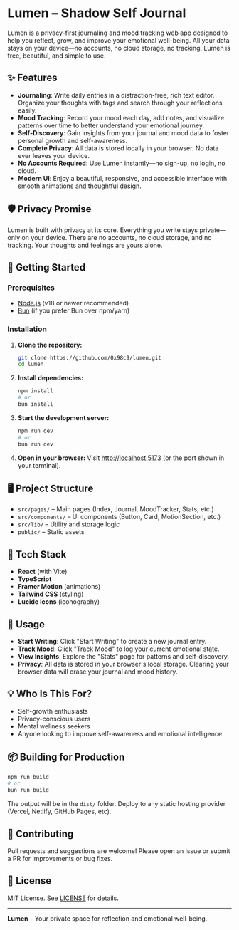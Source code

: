 # Lumen – Shadow Self Journal

Lumen is a privacy-first journaling and mood tracking web app designed to help you reflect, grow, and improve your emotional well-being. All your data stays on your device—no accounts, no cloud storage, no tracking. Lumen is free, beautiful, and simple to use.

## ✨ Features

- **Journaling**: Write daily entries in a distraction-free, rich text editor. Organize your thoughts with tags and search through your reflections easily.
- **Mood Tracking**: Record your mood each day, add notes, and visualize patterns over time to better understand your emotional journey.
- **Self-Discovery**: Gain insights from your journal and mood data to foster personal growth and self-awareness.
- **Complete Privacy**: All data is stored locally in your browser. No data ever leaves your device.
- **No Accounts Required**: Use Lumen instantly—no sign-up, no login, no cloud.
- **Modern UI**: Enjoy a beautiful, responsive, and accessible interface with smooth animations and thoughtful design.

## 🛡️ Privacy Promise

Lumen is built with privacy at its core. Everything you write stays private—only on your device. There are no accounts, no cloud storage, and no tracking. Your thoughts and feelings are yours alone.

## 🚀 Getting Started

### Prerequisites
- [Node.js](https://nodejs.org/) (v18 or newer recommended)
- [Bun](https://bun.sh/) (if you prefer Bun over npm/yarn)

### Installation

1. **Clone the repository:**
   ```sh
   git clone https://github.com/0x98c9/lumen.git
   cd lumen
   ```
2. **Install dependencies:**
   ```sh
   npm install
   # or
   bun install
   ```
3. **Start the development server:**
   ```sh
   npm run dev
   # or
   bun run dev
   ```
4. **Open in your browser:**
   Visit [http://localhost:5173](http://localhost:5173) (or the port shown in your terminal).

## 🖥️ Project Structure

- `src/pages/` – Main pages (Index, Journal, MoodTracker, Stats, etc.)
- `src/components/` – UI components (Button, Card, MotionSection, etc.)
- `src/lib/` – Utility and storage logic
- `public/` – Static assets

## 🧩 Tech Stack
- **React** (with Vite)
- **TypeScript**
- **Framer Motion** (animations)
- **Tailwind CSS** (styling)
- **Lucide Icons** (iconography)

## 📝 Usage
- **Start Writing**: Click "Start Writing" to create a new journal entry.
- **Track Mood**: Click "Track Mood" to log your current emotional state.
- **View Insights**: Explore the "Stats" page for patterns and self-discovery.
- **Privacy**: All data is stored in your browser's local storage. Clearing your browser data will erase your journal and mood history.

## 💡 Who Is This For?
- Self-growth enthusiasts
- Privacy-conscious users
- Mental wellness seekers
- Anyone looking to improve self-awareness and emotional intelligence

## 📦 Building for Production
```sh
npm run build
# or
bun run build
```
The output will be in the `dist/` folder. Deploy to any static hosting provider (Vercel, Netlify, GitHub Pages, etc).

## 🤝 Contributing
Pull requests and suggestions are welcome! Please open an issue or submit a PR for improvements or bug fixes.

## 📄 License
MIT License. See [LICENSE](LICENSE) for details.

---

**Lumen** – Your private space for reflection and emotional well-being.
